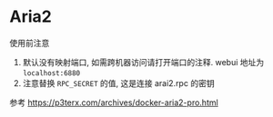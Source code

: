 # Aria2
使用前注意
1. 默认没有映射端口, 如需跨机器访问请打开端口的注释. webui 地址为 `localhost:6880`
2. 注意替换 `RPC_SECRET` 的值, 这是连接 arai2.rpc 的密钥


参考 https://p3terx.com/archives/docker-aria2-pro.html
